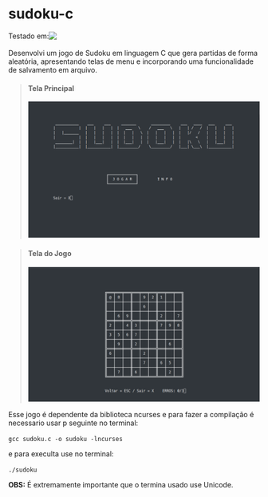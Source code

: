 # sudoku-c

<p style="display: flex;aling-itens: center">Testado em:   
<img src="https://img.shields.io/badge/Linux-FCC624?style=for-the-badge&logo=linux&logoColor=black" height="20px"></p>

Desenvolvi um jogo de Sudoku em linguagem C que gera partidas de forma aleatória, apresentando telas de menu e incorporando uma funcionalidade de salvamento em arquivo.

> #### Tela Principal
>
> ![Home](imgs/imagem.png)

> #### Tela do Jogo
>
> ![Sudoko](imgs/imagem2.png)

Esse jogo é dependente da biblioteca ncurses e para fazer a compilação é necessario usar p seguinte no terminal:

`gcc sudoku.c -o sudoku -lncurses`

e para execulta use no terminal:

`./sudoku`

**OBS:** É extremamente importante que o termina usado use Unicode.
